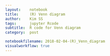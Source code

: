 ```yaml
---
layout:    notebook
title:     (R) Venn diagram
author:    Kim SS
tags: 	   jupyter Rcode
subtitle:  R code for Venn diagram
category:  post

notebookfilename: 2018-02-04-(R)_Venn_diagram
visualworkflow: true
---
```

